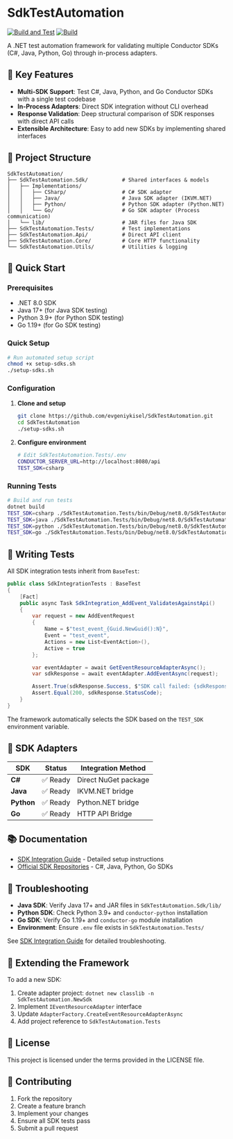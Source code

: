 # SdkTestAutomation

[![Build and Test](https://github.com/evgeniykisel/SdkTestAutomation/actions/workflows/build-and-test.yml/badge.svg)](https://github.com/evgeniykisel/SdkTestAutomation/actions/workflows/build-and-test.yml)
[![Build](https://github.com/evgeniykisel/SdkTestAutomation/actions/workflows/build.yml/badge.svg)](https://github.com/evgeniykisel/SdkTestAutomation/actions/workflows/build.yml)

A .NET test automation framework for validating multiple Conductor SDKs (C#, Java, Python, Go) through in-process adapters.

## 🎯 Key Features

- **Multi-SDK Support**: Test C#, Java, Python, and Go Conductor SDKs with a single test codebase
- **In-Process Adapters**: Direct SDK integration without CLI overhead
- **Response Validation**: Deep structural comparison of SDK responses with direct API calls
- **Extensible Architecture**: Easy to add new SDKs by implementing shared interfaces



## 📁 Project Structure

```
SdkTestAutomation/
├── SdkTestAutomation.Sdk/           # Shared interfaces & models
│   ├── Implementations/
│   │   ├── CSharp/                  # C# SDK adapter
│   │   ├── Java/                    # Java SDK adapter (IKVM.NET)
│   │   ├── Python/                  # Python SDK adapter (Python.NET)
│   │   └── Go/                      # Go SDK adapter (Process communication)
│   └── lib/                         # JAR files for Java SDK
├── SdkTestAutomation.Tests/         # Test implementations
├── SdkTestAutomation.Api/           # Direct API client
├── SdkTestAutomation.Core/          # Core HTTP functionality
└── SdkTestAutomation.Utils/         # Utilities & logging
```

## 🚀 Quick Start

### Prerequisites

- .NET 8.0 SDK
- Java 17+ (for Java SDK testing)
- Python 3.9+ (for Python SDK testing)
- Go 1.19+ (for Go SDK testing)

### Quick Setup

```bash
# Run automated setup script
chmod +x setup-sdks.sh
./setup-sdks.sh
```

### Configuration

1. **Clone and setup**
   ```bash
   git clone https://github.com/evgeniykisel/SdkTestAutomation.git
   cd SdkTestAutomation
   ./setup-sdks.sh
   ```

2. **Configure environment**
   ```bash
   # Edit SdkTestAutomation.Tests/.env
   CONDUCTOR_SERVER_URL=http://localhost:8080/api
   TEST_SDK=csharp
   ```

### Running Tests

```bash
# Build and run tests
dotnet build
TEST_SDK=csharp ./SdkTestAutomation.Tests/bin/Debug/net8.0/SdkTestAutomation.Tests
TEST_SDK=java ./SdkTestAutomation.Tests/bin/Debug/net8.0/SdkTestAutomation.Tests
TEST_SDK=python ./SdkTestAutomation.Tests/bin/Debug/net8.0/SdkTestAutomation.Tests
TEST_SDK=go ./SdkTestAutomation.Tests/bin/Debug/net8.0/SdkTestAutomation.Tests
```

## 📝 Writing Tests

All SDK integration tests inherit from `BaseTest`:

```csharp
public class SdkIntegrationTests : BaseTest
{
    [Fact]
    public async Task SdkIntegration_AddEvent_ValidatesAgainstApi()
    {
        var request = new AddEventRequest
        {
            Name = $"test_event_{Guid.NewGuid():N}",
            Event = "test_event",
            Actions = new List<EventAction>(),
            Active = true
        };

        var eventAdapter = await GetEventResourceAdapterAsync();
        var sdkResponse = await eventAdapter.AddEventAsync(request);

        Assert.True(sdkResponse.Success, $"SDK call failed: {sdkResponse.ErrorMessage}");
        Assert.Equal(200, sdkResponse.StatusCode);
    }
}
```

The framework automatically selects the SDK based on the `TEST_SDK` environment variable.

## 🔧 SDK Adapters

| SDK | Status | Integration Method |
|-----|--------|-------------------|
| **C#** | ✅ Ready | Direct NuGet package |
| **Java** | ✅ Ready | IKVM.NET bridge |
| **Python** | ✅ Ready | Python.NET bridge |
| **Go** | ✅ Ready | HTTP API Bridge |

## 📚 Documentation

- [SDK Integration Guide](SDK_INTEGRATION.md) - Detailed setup instructions
- [Official SDK Repositories](https://github.com/conductor-oss) - C#, Java, Python, Go SDKs





## 🔧 Troubleshooting

- **Java SDK**: Verify Java 17+ and JAR files in `SdkTestAutomation.Sdk/lib/`
- **Python SDK**: Check Python 3.9+ and `conductor-python` installation
- **Go SDK**: Verify Go 1.19+ and `conductor-go` module installation
- **Environment**: Ensure `.env` file exists in `SdkTestAutomation.Tests/`

See [SDK Integration Guide](SDK_INTEGRATION.md) for detailed troubleshooting.

## 🔄 Extending the Framework

To add a new SDK:

1. Create adapter project: `dotnet new classlib -n SdkTestAutomation.NewSdk`
2. Implement `IEventResourceAdapter` interface
3. Update `AdapterFactory.CreateEventResourceAdapterAsync`
4. Add project reference to `SdkTestAutomation.Tests`

## 📄 License

This project is licensed under the terms provided in the LICENSE file.

## 🤝 Contributing

1. Fork the repository
2. Create a feature branch
3. Implement your changes
4. Ensure all SDK tests pass
5. Submit a pull request